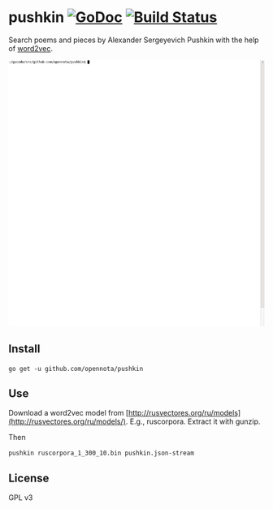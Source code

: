 pushkin [![GoDoc](http://godoc.org/github.com/opennota/pushkin?status.svg)](http://godoc.org/github.com/opennota/pushkin) [![Build Status](https://travis-ci.org/opennota/pushkin.png?branch=master)](https://travis-ci.org/opennota/pushkin)
=======

Search poems and pieces by Alexander Sergeyevich Pushkin with the help of [word2vec](https://en.wikipedia.org/wiki/Word2vec).

![Screencast](/screencast.gif)

## Install

    go get -u github.com/opennota/pushkin

## Use

Download a word2vec model from [http://rusvectores.org/ru/models](http://rusvectores.org/ru/models/). E.g., ruscorpora. Extract it with gunzip.

Then

    pushkin ruscorpora_1_300_10.bin pushkin.json-stream


## License

GPL v3

